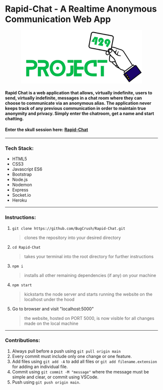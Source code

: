 # Rapid-Chat - A Realtime Anonymous Communication Web App

<p align="center"><img src="https://github.com/BugCrush/Project-429/blob/main/logo-transparent.png" width="400"></p>

#### Rapid Chat is a web application that allows, virtually indefinite, users to send, virtually indefinite, messages in a chat room where they can choose to communicate via an anonymous alias. The application never keeps track of any previous communication in order to maintain true anonymity and privacy. Simply enter the chatroom, get a name and start chatting.
#### Enter the skull session here: [Rapid-Chat](https://rapidchatapp.herokuapp.com/)
---
### Tech Stack:

* HTML5
* CSS3
* Javascript ES6
* Bootstrap
* Node.js
* Nodemon
* Express
* Socket.io
* Heroku
---
### Instructions:

1. `git clone https://github.com/BugCrush/Rapid-Chat.git`

    > clones the repository into your desired directory

2. `cd Rapid-Chat`

    > takes your terminal into the root directory for further instructions

3. `npm i`

    > installs all other remaining dependencies (if any) on your machine

4. `npm start`

    > kickstarts the node server and starts running the website on the localhost under the hood

5. Go to browser and visit "localhost:5000"

    > the website, hosted on PORT 5000, is now visible for all changes made on the local machine
---
### Contributions:

1. Always pull before a push using `git pull origin main`
2. Every commit must include only one change or one feature.
3. Add files using `git add -A` to add all files or `git add filename.extension` for adding an individual file.
4. Commit using `git commit -M "message"` where the message must be simple and clear, or commit using VSCode.
5. Push using `git push origin main`.
